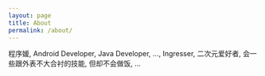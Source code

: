 ```yaml
---
layout: page
title: About
permalink: /about/
---
```


程序媛, Android Developer, Java Developer, ..., Ingresser, 二次元爱好者, 会一些跟外表不大合衬的技能, 但却不会做饭, ...